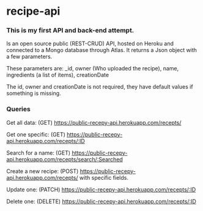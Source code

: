 # recipe-api
### This is my first API and back-end attempt.
Is an open source public (REST-CRUD) API, hosted on Heroku and connected to a Mongo database through Atlas.
It returns a Json object with a few parameters.

These parameters are: _id, owner (Who uploaded the recipe), name, ingredients (a list of items), creationDate

The id, owner and creationDate is not required, they have default values if something is missing.

### Queries
Get all data: (GET) https://public-recepy-api.herokuapp.com/recepts/

Get one specific: (GET) https://public-recepy-api.herokuapp.com/recepts/:ID

Search for a name: (GET) https://public-recepy-api.herokuapp.com/recepts/search/:Searched

Create a new recipe: (POST) https://public-recepy-api.herokuapp.com/recepts/ with specific fields.

Update one: (PATCH) https://public-recepy-api.herokuapp.com/recepts/:ID

Delete one: (DELETE) https://public-recepy-api.herokuapp.com/recepts/:ID
